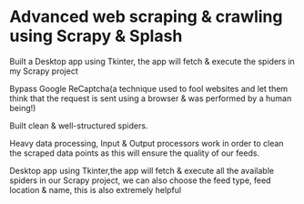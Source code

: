 # Advanced web scraping & crawling using Scrapy & Splash
Built a Desktop app using Tkinter, the app will fetch &amp; execute the spiders in my Scrapy project

Bypass Google ReCaptcha(a technique used to fool websites and let them think that the request is sent using a browser & was performed by a human being!)

Built clean & well-structured spiders.

Heavy data processing, Input & Output processors work in order to clean the scraped data points as this will ensure the quality of our feeds.

Desktop app using Tkinter,the app will fetch & execute all the available spiders in our Scrapy project, we can also choose the feed type, feed location & name, 
this is also extremely helpful 

